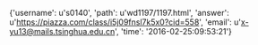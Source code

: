 {'username': u's0140', 'path': u'wd1197/1197.html', 'answer': u'https://piazza.com/class/i5j09fnsl7k5x0?cid=558', 'email': u'x-yu13@mails.tsinghua.edu.cn', 'time': '2016-02-25:09:53:21'}